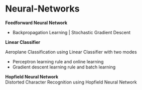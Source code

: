 # Neural-Networks

**Feedforward Neural Network**   
* Backpropagation Learning | Stochastic Gradient Descent  

**Linear Classifier**

Aeroplane Classification using Linear Classifier with two modes
* Perceptron learning rule and online learning
* Gradient descent learning rule and batch learning

**Hopfield Neural Network**   
Distorted Character Recognition using Hopfield Neural Network
